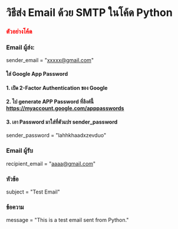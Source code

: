 <h1>วิธีส่ง Email ด้วย SMTP ในโค้ด Python</h1>

<h3 style="color:red;">ตัวอย่างโค้ด</h3>

### Email ผู้ส่ง:
sender_email = "xxxxx@gmail.com"

#### ใส่ Google App Password
#### 1. เปิด 2-Factor Authentication ของ Google
#### 2. ไป generate APP Password ที่ลิงค์นี้ https://myaccount.google.com/apppasswords
#### 3. เอา Password มาใส่ที่ตัวแปร sender_password 
sender_password = "lahhkhaadxzevduo"

### Email ผู้รับ
recipient_email = "aaaa@gmail.com"

### หัวข้อ
subject = "Test Email"

### ข้อความ
message = "This is a test email sent from Python."
